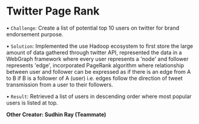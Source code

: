 # Twitter Page Rank
• ```Challenge```: Create a list of potential top 10 users on twitter for brand endorsement purpose.

• ```Solution```: Implemented the use Hadoop ecosystem to first store the large amount of data gathered through twitter API, represented the data in a WebGraph framework where every user represents a 'node' and follower represents 'edge', incorporated PageRank algorithm where relationship between user and follower can be expressed as if there is an edge from A to B if B is a follower of A (user) i.e. edges follow the direction of tweet transmission from a user to their followers.

• ```Result```: Retrieved a list of users in descending order where most popular users is listed at top.

**Other Creator: Sudhin Ray (Teammate)**
